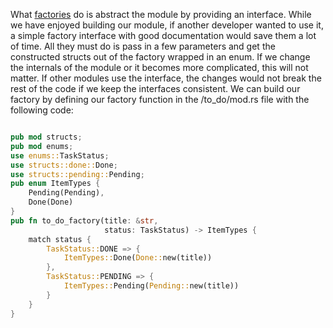 What <u>factories</u> do is abstract the module by providing an interface. While we have enjoyed building our module, if another developer wanted to use it, a simple factory interface with good documentation would save them a lot of time. All they must do is pass in a few parameters and get the constructed structs out of the factory wrapped in an enum. If we change the internals of the module or it becomes more complicated, this will not matter. If other modules use the interface, the changes would not break the rest of the code if we keep the interfaces consistent. We can build our factory by defining our factory function in the /to_do/mod.rs file with the following code:


```rust

pub mod structs;
pub mod enums;
use enums::TaskStatus;
use structs::done::Done;
use structs::pending::Pending;
pub enum ItemTypes {
    Pending(Pending),
    Done(Done)
}
pub fn to_do_factory(title: &str, 
                     status: TaskStatus) -> ItemTypes {
    match status {
        TaskStatus::DONE => {
            ItemTypes::Done(Done::new(title))
        },
        TaskStatus::PENDING => {
            ItemTypes::Pending(Pending::new(title))
        }
    }
}

```